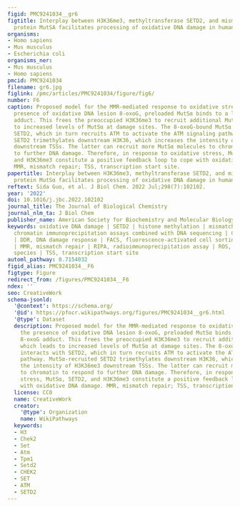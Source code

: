 ```yaml
---
figid: PMC9241034__gr6
figtitle: Interplay between H3K36me3, methyltransferase SETD2, and mismatch recognition
  protein MutSA facilitates processing of oxidative DNA damage in human cells
organisms:
- Homo sapiens
- Mus musculus
- Escherichia coli
organisms_ner:
- Mus musculus
- Homo sapiens
pmcid: PMC9241034
filename: gr6.jpg
figlink: /pmc/articles/PMC9241034/figure/fig6/
number: F6
caption: Proposed model for the MMR-mediated response to oxidative stress. In the
  presence of oxidative DNA lesion 8-oxoG, preloaded MutSα binds to a local 8-oxoG
  adduct. This frees the preoccupied H3K36me3 to recruit additional MutSα, which leads
  to increased levels of MutSα at damage sites. The 8-oxoG-bound MutSα interacts with
  SETD2, which in turn recruits ATM to activate the ATM signaling pathway. MutSα-recruited
  SETD2 trimethylates downstream H3K36, which increases the intensity of H3K36me3
  downstream TSSs. The latter can recruit more MutSα molecules to chromatin to respond
  to further DNA damage. Therefore, in response to oxidative stress, MutSα, SETD2,
  and H3K36me3 constitute a positive feedback loop to cope with oxidative DNA damage.
  MMR, mismatch repair; TSS, transcription start site.
papertitle: Interplay between H3K36me3, methyltransferase SETD2, and mismatch recognition
  protein MutSα facilitates processing of oxidative DNA damage in human cells.
reftext: Sida Guo, et al. J Biol Chem. 2022 Jul;298(7):102102.
year: '2022'
doi: 10.1016/j.jbc.2022.102102
journal_title: The Journal of Biological Chemistry
journal_nlm_ta: J Biol Chem
publisher_name: American Society for Biochemistry and Molecular Biology
keywords: oxidative DNA damage | SETD2 | histone methylation | mismatch repair | ChIP-Seq,
  chromatin immunoprecipitation assays combined with DNA sequencing | Co-IP, coimmunoprecipitation
  | DDR, DNA damage response | FACS, fluorescence-activated cell sorting | KI, knock-in
  | MMR, mismatch repair | RIPA, radioimmunoprecipitation assay | ROS, reactive oxygen
  species | TSS, transcription start site
automl_pathway: 0.7154032
figid_alias: PMC9241034__F6
figtype: Figure
redirect_from: /figures/PMC9241034__F6
ndex: ''
seo: CreativeWork
schema-jsonld:
  '@context': https://schema.org/
  '@id': https://pfocr.wikipathways.org/figures/PMC9241034__gr6.html
  '@type': Dataset
  description: Proposed model for the MMR-mediated response to oxidative stress. In
    the presence of oxidative DNA lesion 8-oxoG, preloaded MutSα binds to a local
    8-oxoG adduct. This frees the preoccupied H3K36me3 to recruit additional MutSα,
    which leads to increased levels of MutSα at damage sites. The 8-oxoG-bound MutSα
    interacts with SETD2, which in turn recruits ATM to activate the ATM signaling
    pathway. MutSα-recruited SETD2 trimethylates downstream H3K36, which increases
    the intensity of H3K36me3 downstream TSSs. The latter can recruit more MutSα molecules
    to chromatin to respond to further DNA damage. Therefore, in response to oxidative
    stress, MutSα, SETD2, and H3K36me3 constitute a positive feedback loop to cope
    with oxidative DNA damage. MMR, mismatch repair; TSS, transcription start site.
  license: CC0
  name: CreativeWork
  creator:
    '@type': Organization
    name: WikiPathways
  keywords:
  - H3
  - Chek2
  - Set
  - Atm
  - Tpm1
  - Setd2
  - CHEK2
  - SET
  - ATM
  - SETD2
---
```

